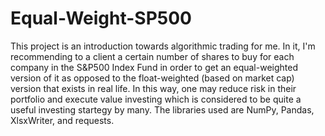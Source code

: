 # Equal-Weight-SP500
This project is an introduction towards algorithmic trading for me. In it, I'm recommending to a client a certain number of shares to buy for each company in the S&P500 Index Fund in order to get an equal-weighted version of it as opposed to the float-weighted (based on market cap) version that exists in real life. In this way, one may reduce risk in their portfolio and execute value investing which is considered to be quite a useful investing startegy by many. The libraries used are NumPy, Pandas, XlsxWriter, and requests. 
